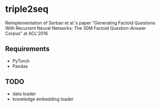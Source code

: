 # triple2seq
Reimplementation of Serban et al.'s paper "Generating Factoid Questions With Recurrent Neural Networks: The 30M Factoid Question-Answer Corpus" at ACL'2016

## Requirements

* PyTorch
* Pandas

## TODO

* data loader
* knowledge embedding loader
